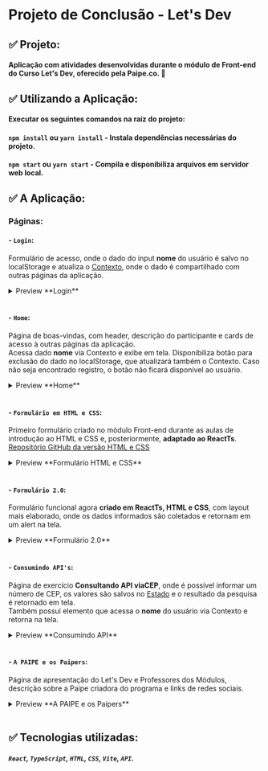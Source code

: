 # Projeto de Conclusão - Let's Dev

## :white_check_mark: Projeto:

#### Aplicação com atividades desenvolvidas durante o módulo de Front-end do Curso Let's Dev, oferecido pela Paipe.co. :rocket:


## :white_check_mark: Utilizando a Aplicação: 
#### Executar os seguintes comandos na raíz do projeto:
#### `npm install` ou `yarn install` - Instala dependências necessárias do projeto.
#### `npm start` ou `yarn start` - Compila e disponibiliza arquivos em servidor web local. 


## :white_check_mark: A Aplicação:

### **Páginas:**
#### - `Login`:
Formulário de acesso, onde o dado do input **nome** do usuário é salvo no localStorage e atualiza o [Contexto](https://pt-br.reactjs.org/docs/context.html), onde o dado é compartilhado com outras páginas da aplicação. 
<details>
	<summary>Preview **Login**</summary>
	<img src="https://github.com/CarlaBruckmann/formulario_versao2_LetsDev-Paipe/blob/master/previews/login.png?raw=true" alt="preview Login" width="100%"/>
</details> 
<br>

#### - `Home`:
Página de boas-vindas, com header, descrição do participante e cards de acesso à outras páginas da aplicação. <br>
Acessa dado **nome** via Contexto e exibe em tela. Disponibiliza botão para exclusão do dado no localStorage, que atualizará também o Contexto. Caso não seja encontrado registro, o botão não ficará disponível ao usuário.   

<details>
	<summary>Preview **Home**</summary>
	<img src="https://github.com/CarlaBruckmann/formulario_versao2_LetsDev-Paipe/blob/master/previews/home.png?raw=true" alt="preview Home" width="100%"/>
</details> 
<br>

#### - `Formulário em HTML e CSS`:
Primeiro formulário criado no módulo Front-end durante as aulas de introdução ao HTML e CSS e, posteriormente, **adaptado ao ReactTs**. <br>
[Repositório GitHub da versão HTML e CSS](https://github.com/CarlaBruckmann/formulario_versao1_LetsDev_Paipe)

<details>
	<summary>Preview **Formulário HTML e CSS**</summary>
	<img src="https://github.com/CarlaBruckmann/formulario_versao2_LetsDev-Paipe/blob/master/previews/formulario-basico.png?raw=true" alt="preview Formulário" width="100%"/>
</details> 
<br>

#### - `Formulário 2.0`:
Formulário funcional agora **criado em ReactTs, HTML e CSS**, com layout mais elaborado, onde os dados informados são coletados e retornam em um alert na tela.
<details>
	<summary>Preview **Formulário 2.0**</summary>
	<img src="https://github.com/CarlaBruckmann/formulario_versao2_LetsDev-Paipe/blob/master/previews/formulario-completo.png?raw=true" alt="preview Formulário 2.0" width="100%"/>
</details> 
<br>

#### - `Consumindo API's`:
Página de exercício **Consultando API viaCEP**, onde é possível informar um número de CEP, os valores são salvos no [Estado](https://pt-br.reactjs.org/docs/hooks-reference.html#usestate) e o resultado da pesquisa é retornado em tela.<br>
Também possuí elemento que acessa o **nome** do usuário via Contexto e retorna na tela.  
<details>
	<summary>Preview **Consumindo API**</summary>
	<img src="https://github.com/CarlaBruckmann/formulario_versao2_LetsDev-Paipe/blob/master/previews/consumindo-api.png?raw=true" alt="preview Consumindo API" width="100%"/>
</details> 
<br>

#### - `A PAIPE e os Paipers`:
Página de apresentação do Let's Dev e Professores dos Módulos, descrição sobre a Paipe criadora do programa e links de redes sociais.  <br>

<details>
	<summary>Preview **A PAIPE e os Paipers**</summary>
	<img src="https://github.com/CarlaBruckmann/formulario_versao2_LetsDev-Paipe/blob/master/previews/sobre-paipers.png?raw=true" alt="preview A PAIPE. e os Paipers" width="100%"/>
</details> 
<br>


## :white_check_mark: Tecnologias utilizadas: 
#####  `React`, `TypeScript`, `HTML`, `CSS`, `Vite`, `API`.






